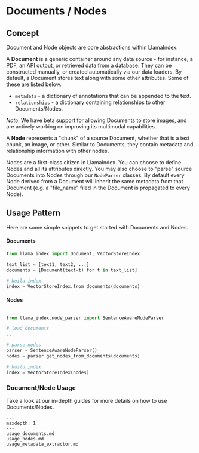 # Documents / Nodes

## Concept

Document and Node objects are core abstractions within LlamaIndex.

A **Document** is a generic container around any data source - for instance, a PDF, an API output, or retrieved data from a database. They can be constructed manually, or created automatically via our data loaders. By default, a Document stores text along with some other attributes. Some of these are listed below.

- `metadata` - a dictionary of annotations that can be appended to the text.
- `relationships` - a dictionary containing relationships to other Documents/Nodes.

_Note_: We have beta support for allowing Documents to store images, and are actively working on improving its multimodal capabilities.

A **Node** represents a "chunk" of a source Document, whether that is a text chunk, an image, or other. Similar to Documents, they contain metadata and relationship information with other nodes.

Nodes are a first-class citizen in LlamaIndex. You can choose to define Nodes and all its attributes directly. You may also choose to "parse" source Documents into Nodes through our `NodeParser` classes. By default every Node derived from a Document will inherit the same metadata from that Document (e.g. a "file_name" filed in the Document is propagated to every Node).

## Usage Pattern

Here are some simple snippets to get started with Documents and Nodes.

#### Documents

```python
from llama_index import Document, VectorStoreIndex

text_list = [text1, text2, ...]
documents = [Document(text=t) for t in text_list]

# build index
index = VectorStoreIndex.from_documents(documents)

```

#### Nodes

```python

from llama_index.node_parser import SentenceAwareNodeParser

# load documents
...

# parse nodes
parser = SentenceAwareNodeParser()
nodes = parser.get_nodes_from_documents(documents)

# build index
index = VectorStoreIndex(nodes)

```

### Document/Node Usage

Take a look at our in-depth guides for more details on how to use Documents/Nodes.

```{toctree}
---
maxdepth: 1
---
usage_documents.md
usage_nodes.md
usage_metadata_extractor.md
```
